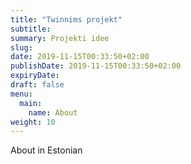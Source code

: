 ```yaml
---
title: "Twinnims projekt"
subtitle: 
summary: Projekti idee
slug:
date: 2019-11-15T00:33:50+02:00
publishDate: 2019-11-15T00:33:50+02:00
expiryDate: 
draft: false
menu: 
  main:
    name: About
weight: 10
---
```


About in Estonian
